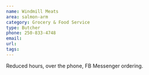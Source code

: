 ```yaml
---
name: Windmill Meats
area: salmon-arm
category: Grocery & Food Service
type: Butcher
phone: 250-833-4748
email: 
url: 
tags:
---
```


Reduced hours, over the phone, FB Messenger ordering.
